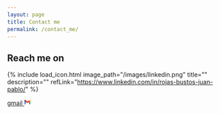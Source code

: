 ```yaml
---
layout: page
title: Contact me
permalink: /contact_me/
---
```



## Reach me on

{% include load_icon.html image_path="/images/linkedin.png" title="" description="" refLink="https://www.linkedin.com/in/rojas-bustos-juan-pablo/" %}
    
<a href="mailto:jprojas9206@gmail.com"> 
    gmail <img src="/images/gmail.jpg" width=15 height=15/>
</a>
